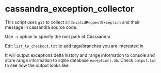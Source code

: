 cassandra_exception_collector
=============================

This script uses `git` to collect all `InvalidRequestException` and their message in cassandra source code.

Use `-s` option to specify the root path of Casssandra.

Edit `list_to_checkout.txt` to add tags/branches you are interested in.

It will output exceptions delta history and range information to console and store range information to sqlite database `exceptions.db`.
Check `output.txt` to see how the output looks like.

